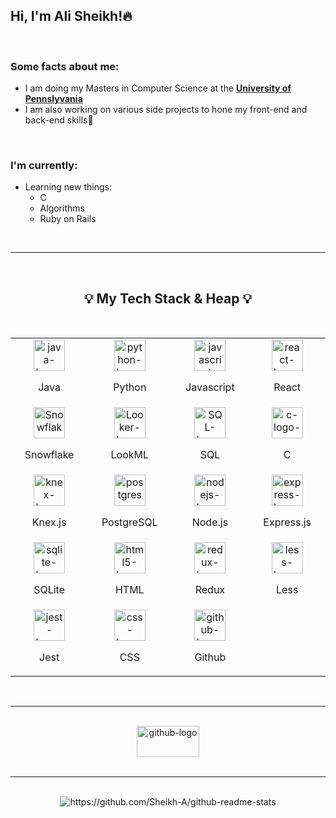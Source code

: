 <!-- About Me -->

<h2> Hi, I'm Ali Sheikh!🔥 </h2>

<br/>

<h3>Some facts about me:</h3>

- I am doing my Masters in Computer Science at the **[University of Pennslyvania](https://www.upenn.edu/ "UPENN Website")**
- I am also working on various side projects to hone my front-end and back-end skills🤔


<br/>

<h3>I'm currently: </h3>

- Learning new things:
  - C
  - Algorithms
  - Ruby on Rails


<br/>

---

<br/>

<h2 align="center"> 💡 My Tech Stack & Heap 💡 </h2>

<br/>

<table align="center">
<tbody>
<!-- First row -->
<tr>
<td width="250px" height="100px">

<div align="center">
<img src="https://cdn.svgporn.com/logos/java.svg" alt="java-logo-svgporn" width="50" height="50"/>
<p align="center">Java</p>

</div>

</td>

<td>

<div align="center">
<img src="https://cdn.svgporn.com/logos/python.svg" alt="python-logo-svgporn" width="50" height="50"/>
<p align="center">Python</p>
</div>

</td>

<td width="250px" height="100px">

<div align="center">
<img src="https://cdn.svgporn.com/logos/javascript.svg" alt="javascript-logo-svgporn" width="50" height="50"/>
<p align="center">Javascript</p>

</div>

</td>



<td width="250px" height="100px">

<div align="center">
<img src="https://cdn.svgporn.com/logos/react.svg" alt="react-logo-svgporn" width="50" height="50"/>
<p align="center">React</p>

</div>

</td>
</tr>

<!-- Second row -->
<tr>
<td>

<div align="center">
<img src="https://img2.pngio.com/periscope-data-partners-snowflake-computing-logo-clipart-snowflake-computing-png-840_873.png" alt="Snowflake-logo-svgporn" width="50" height="50"/>
<p align="center">Snowflake</p>
</div>

</td>
<td>

<div align="center">
<img src="https://avatars0.githubusercontent.com/u/1437874?s=400&v=4" alt="Looker-logo-svgporn" width="50" height="50"/>
<p align="center">LookML</p>
</div>

</td>
<td>

<div align="center">
<img src="https://img.favpng.com/24/5/0/microsoft-azure-sql-database-microsoft-sql-server-png-favpng-m5nRd6sMtpuCETGtdmwQyyTfH.jpg" alt="SQL-logo-svgporn" width="50" height="50"/>
<p align="center">SQL</p>
</div>

</td>

<td>

<div align="center">
<img src="https://cdn.svgporn.com/logos/c.svg" alt="c-logo-svgporn" width="50" height="50"/>
<p align="center">C</p>
</div>

</td>


</tr>

<!-- Third row -->
<tr>

<td>

<div align="center">
<img src="https://cdn.svgporn.com/logos/knex.svg" alt="knex-logo-svgporn" width="50" height="50"/>
<p align="center">Knex.js</p>
</div>

</td>

<td>

<div align="center">
<img src="https://cdn.svgporn.com/logos/postgresql.svg" alt="postgres-logo-svgporn" width="50" height="50"/>
<p align="center">PostgreSQL</p>
</div>

</td>
<td>

<div align="center">
<img src="https://cdn.svgporn.com/logos/nodejs.svg" alt="nodejs-logo-svgporn" width="50" height="50"/>
<p align="center">Node.js</p>
</div>

</td>

<td>
<div align="center">
<img src="https://cdn.svgporn.com/logos/express.svg" alt="express-logo-svgporn" width="50" height="50"/>
<p align="center">Express.js</p>
</div>

</td>
</tr>

<!-- Fourth row -->
<tr>
<td>

<div align="center">
<img src="https://cdn.svgporn.com/logos/sqlite.svg" alt="sqlite-logo-svgporn" width="50" height="50"/>
<p align="center">SQLite</p>
</div>

</td>

<td width="250px" height="100px">

<div align="center">
<img src="https://cdn.svgporn.com/logos/html-5.svg" alt="html5-logo-svgporn" width="50" height="50"/>
<p align="center">HTML</p>
</div>

</td>

<td>

<div align="center">
<img src="https://cdn.svgporn.com/logos/redux.svg" alt="redux-logo-svgporn" width="50" height="50"/>
<p align="center">Redux</p>
</div>

</td>

<td>

<div align="center">
<img src="https://cdn.svgporn.com/logos/less.svg" alt="less-logo-svgporn" width="50" height="50"/>
<p align="center">Less</p>
</div>

</td>

</tr>



<!-- Fifth row -->

<tr>

<td>

<div align="center">
<img src="https://cdn.svgporn.com/logos/jest.svg" alt="jest-logo-svgporn" width="50" height="50"/>
<p align="center">Jest</p>
</div>

</td>


<td width="250px" height="100px">

<div align="center">

<img src="https://cdn.svgporn.com/logos/css-3.svg" alt="css-logo-svgporn" width="50" height="50"/>
<p align="center">CSS</p>

</div>

</td>

<td>

<div align="center">
<img src="https://cdn.svgporn.com/logos/github-icon.svg" alt="github-logo-svgporn" width="50" height="50"/>
<p align="center">Github</p>
</div>

</td>


</tr>
</tbody>
</table>

<br/>

---

<br/>
<div align="center">
 <img src="https://cdn.svgporn.com/logos/github.svg" alt="github-logo" width="100" height="50" align="center"/>
</div>

<br/>

---

<br/>

<div align="center">
<!-- <img src="https://github-readme-stats.vercel.app/api/top-langs/?username=Sheikh-A&hide=html&theme=onedark" alt="https://github.com/Sheikh-A/github-readme-stats" align="left"/> -->

<img src="https://github-readme-stats.vercel.app/api?username=Sheikh-A&hide=stars&theme=onedark" alt="https://github.com/Sheikh-A/github-readme-stats" align="center"/>
</div>
